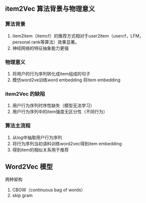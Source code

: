 ## item2Vec 算法背景与物理意义

### 算法背景
1. item2item（itemcf）的推荐方式相对于user2item（usercf，LFM，personal rank等算法）效果显著。
2. 神经网络的特征抽象能力更强

### 物理意义
1. 将用户的行为序列转化成item组成的句子
2. 模仿word2ve训练word embedding 将item embedding

### item2Vec 的缺陷
1. 用户行为序列时序性缺失（模型无法学习）
2. 用户行为序列中的item强度无区分性（不同行为）

### 算法主流程
1. 从log中抽取用户行为序列
2. 将行为序列当初语料训练word2vec得到item embedding
3. 得到item的相似关系用于推荐

## Word2Vec 模型
两种架构
1. CBOW（continuous bag of words）
2. skip gram

